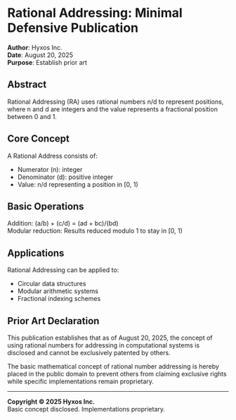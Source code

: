 # Rational Addressing: Minimal Defensive Publication

**Author**: Hyxos Inc.  
**Date**: August 20, 2025  
**Purpose**: Establish prior art

## Abstract

Rational Addressing (RA) uses rational numbers n/d to represent positions, where n and d are integers and the value represents a fractional position between 0 and 1.

## Core Concept

A Rational Address consists of:
- Numerator (n): integer
- Denominator (d): positive integer  
- Value: n/d representing a position in [0, 1)

## Basic Operations

Addition: (a/b) + (c/d) = (ad + bc)/(bd)  
Modular reduction: Results reduced modulo 1 to stay in [0, 1)

## Applications

Rational Addressing can be applied to:
- Circular data structures
- Modular arithmetic systems
- Fractional indexing schemes

## Prior Art Declaration

This publication establishes that as of August 20, 2025, the concept of using rational numbers for addressing in computational systems is disclosed and cannot be exclusively patented by others.

The basic mathematical concept of rational number addressing is hereby placed in the public domain to prevent others from claiming exclusive rights while specific implementations remain proprietary.

---

**Copyright © 2025 Hyxos Inc.**  
Basic concept disclosed. Implementations proprietary.